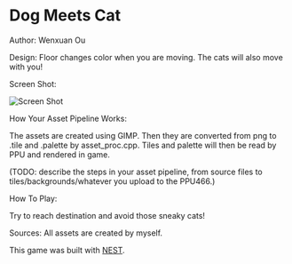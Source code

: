 # Dog Meets Cat

Author: Wenxuan Ou

Design: Floor changes color when you are moving. The cats will also move with you!

Screen Shot:

![Screen Shot](screenshot.png)

How Your Asset Pipeline Works:

The assets are created using GIMP. Then they are converted from png to .tile and .palette by asset_proc.cpp. Tiles and palette will then be read by PPU and rendered in game.

(TODO: describe the steps in your asset pipeline, from source files to tiles/backgrounds/whatever you upload to the PPU466.)

How To Play:

Try to reach destination and avoid those sneaky cats!

Sources: All assets are created by myself.

This game was built with [NEST](NEST.md).

